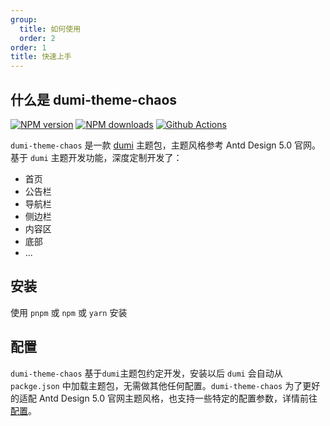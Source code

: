 ```yaml
---
group:
  title: 如何使用
  order: 2
order: 1
title: 快速上手
---
```


## 什么是 dumi-theme-chaos

<div align="left">

[![NPM version](https://img.shields.io/npm/v/dumi-theme-chaos.svg?style=flat)](https://npmjs.org/package/dumi-theme-chaos) [![NPM downloads](http://img.shields.io/npm/dm/dumi-theme-chaos.svg?style=flat)](https://npmjs.org/package/dumi-theme-chaos) [![Github Actions](https://github.com/chaos-design/dumi-theme-chaos/workflows/Deploy/badge.svg)](https://github.com/chaos-design/dumi-theme-chaos/actions)

</div>

`dumi-theme-chaos` 是一款 [dumi][dumi-url] 主题包，主题风格参考 Antd Design 5.0 官网。基于 `dumi` 主题开发功能，深度定制开发了：

- 首页
- 公告栏
- 导航栏
- 侧边栏
- 内容区
- 底部
- ...

## 安装

使用 `pnpm` 或 `npm` 或 `yarn` 安装

<InstallDependencies
  pnpm='$ pnpm add dumi-theme-chaos'
  npm='$ npm add dumi-theme-chaos'
  yarn='$ yarn add dumi-theme-chaos'
/>

## 配置

`dumi-theme-chaos` 基于`dumi`主题包约定开发，安装以后 `dumi` 会自动从 `packge.json` 中加载主题包，无需做其他任何配置。`dumi-theme-chaos` 为了更好的适配 Antd Design 5.0 官网主题风格，也支持一些特定的配置参数，详情前往[配置](/config/base)。

[dumi-url]: https://d.umijs.org/
